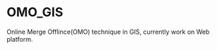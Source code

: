 <!--
 * @Author: greatpie
 * @Date: 2020-11-21 02:38:28
 * @LastEditTime: 2020-11-21 23:46:13
 * @LastEditors: greatpie
 * @FilePath: /OMO_GIS/README.md
-->
# OMO_GIS

Online Merge Offlince(OMO) technique in GIS, currently work on Web platform.